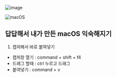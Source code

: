 ![image](https://github.com/user-attachments/assets/7c4d4c86-2ea3-47a9-afd3-8d103ddf3a1d)

![macOS](https://img.shields.io/badge/mac%20os-000000?style=for-the-badge&logo=macos&logoColor=F0F0F0)

## 답답해서 내가 만든 macOS 익숙해지기

1. 캡처해서 바로 붙여넣기
- 캡처창 열기 : command + shift + f4
- 드래그 할때 : ctrl 누르고 드래그
- 붙여넣기 : command + v
